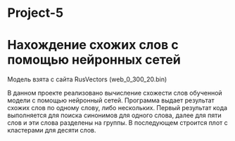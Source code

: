 # Project-5
# Нахождение схожих слов с помощью нейронных сетей
Модель взята с сайта RusVectors (web_0_300_20.bin)

В данном проекте реализовано вычисление схожести слов обученной модели с помощью нейронный сетей. Программа выдает результат схожих слов по одному слову, либо нескольких. Первый результат кода выполняется для поиска синонимов для одного слова, далее для пяти слов и эти слова разделены на группы. В последующем строится плот с кластерами для десяти слов.
